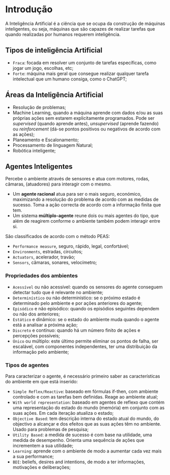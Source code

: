 # Introdução

A Inteligência Artificial é a ciência que se ocupa da construção de máquinas inteligentes, ou seja, máquinas que são capazes de realizar tarefas que quando realizadas por humanos requerem inteligência.

## Tipos de inteligência Artificial

- `Fraca`: focada em resolver um conjunto de tarefas específicas, como jogar um jogo, escolhas, etc;
- `Forte`: máquina mais geral que consegue realizar qualquer tarefa intelectual que um humano consiga, como o ChatGPT;

## Áreas da Inteligência Artificial

- Resolução de problemas;
- Machine Learning, quando a máquina aprende com dados e/ou as suas próprias ações sem estarem explicitamente programados. Pode ser *supervised* (quando aprende antes), *unsupervised* (aprende fazendo) ou *reinforcement* (dá-se pontos positivos ou negativos de acordo com as ações);
- Planeamento e Escalonamento;
- Processamento de linguagem Natural;
- Robótica inteligente;

## Agentes Inteligentes

Percebe o ambiente através de sensores e atua com motores, rodas, câmaras, (atuadores) para interagir com o mesmo. 
- Um **agente racional** atua para ser o mais seguro, económico, maximizando a resolução do problema de acordo com as medidas de sucesso. Toma a ação correcta de acordo com a informação finita que tem. 
- Um sistema **múltiplo-agente** reune dois ou mais agentes do tipo, que além de reagirem conforme o ambiente também podem interagir entre si.

São classificados de acordo com o método PEAS:
- `Performance measure`, seguro, rápido, legal, confortável;
- `Environments`, estradas, circuitos;
- `Actuators`, acelerador, travão;
- `Sensors`, câmaras, sonares, velocímetro;

### Propriedades dos ambientes

- `Acessível` ou não acessível: quando os sensores do agente conseguem detectar tudo que é relevante no ambiente;
- `Determinístico` ou não determinístico: se o próximo estado é determinado pelo ambiente e por ações anteriores do agente;
- `Episódico` e não episódico: quando os episódios seguintes dependem ou não dos anteriores;
- `Estático` e dinâmico: se o estado do ambiente muda quando o agente está a analisar a próxima ação;
- `Discreto` e contínuo: quando há um número finito de ações e percepções possíveis;
- `Único` ou múltiplo: este último permite eliminar os pontos de falha, ser escalável, com componentes independentes, ter uma distribuição da informação pelo ambiente;

### Tipos de agentes

Para caracterizar o agente, é necessário primeiro saber as características do ambiente em que está inserido:

- `Simple Reflex/Reactive`: baseado em fórmulas if-then, com ambiente controlado e com as tarefas bem definidas. Reage ao ambiente atual;
- `With world representation`: baseado em agentes de reflexo que contém uma representação do estado do mundo (memória) em conjunto com as suas ações. Em cada iteração atualiza o estado;
- `Objective Based`: tem descrição interna do estado atual do mundo, do objectivo a alcançar e dos efeitos que as suas ações têm no ambiente. Usado para problemas de pesquisa;
- `Utility Based`: a medida de sucesso é com base na utilidade, uma medida de desempenho. Orienta uma sequência de ações que incrementem a sua utilidade;
- `Learning`: aprende com o ambiente de modo a aumentar cada vez mais a sua performance;
- `BDI`: beliefs, desires and intentions, de modo a ter informações, motivações e deliberações;